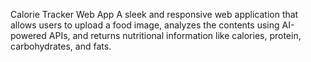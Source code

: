 Calorie Tracker Web App A sleek and responsive web application that allows users to upload a food image, analyzes the contents using AI-powered APIs, and returns nutritional information like calories, protein, carbohydrates, and fats.
